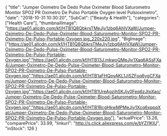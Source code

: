 {
	"title": "Jumper Oximetro De Dedo Pulse Oximeter Blood Saturometro Monitor SPO2 PR Oximetro De Pulso Portable Oxygen level Pulsioximetro",
	"date": "2018-10-31 10:30:20",
	"SubCat": ["Beauty & Health"],
	"categories": ["Health Care"],
	"thumbnailImage": "https://ae01.alicdn.com/kf/HTB1Q8QbkrsTMeJjy1zbq6AhlVXaW/Jumper-Oximetro-De-Dedo-Pulse-Oximeter-Blood-Saturometro-Monitor-SPO2-PR-Oximetro-De-Pulso-Portable-Oxygen.jpg_220x220.jpg",
	"BigImage": ["https://ae01.alicdn.com/kf/HTB1Q8QbkrsTMeJjy1zbq6AhlVXaW/Jumper-Oximetro-De-Dedo-Pulse-Oximeter-Blood-Saturometro-Monitor-SPO2-PR-Oximetro-De-Pulso-Portable-Oxygen.jpg","https://ae01.alicdn.com/kf/HTB13J.mkwoQMeJjy1Xaq6ASsFXa4/Jumper-Oximetro-De-Dedo-Pulse-Oximeter-Blood-Saturometro-Monitor-SPO2-PR-Oximetro-De-Pulso-Portable-Oxygen.jpg","https://ae01.alicdn.com/kf/HTB1aFHQpyAKL1JjSZFoq6ygCFXam/Jumper-Oximetro-De-Dedo-Pulse-Oximeter-Blood-Saturometro-Monitor-SPO2-PR-Oximetro-De-Pulso-Portable-Oxygen.jpg","https://ae01.alicdn.com/kf/HTB1UreAgzihSKJjy0Feq6zJtpXao/Jumper-Oximetro-De-Dedo-Pulse-Oximeter-Blood-Saturometro-Monitor-SPO2-PR-Oximetro-De-Pulso-Portable-Oxygen.jpg","https://ae01.alicdn.com/kf/HTB1RcgHkwMPMeJjy1Xcq6xpppXat/Jumper-Oximetro-De-Dedo-Pulse-Oximeter-Blood-Saturometro-Monitor-SPO2-PR-Oximetro-De-Pulso-Portable-Oxygen.jpg"],
	"actualPrice": 13.26,
	"comparePrice": 33.99,
	"linkurl": "http://s.click.aliexpress.com/e/bYZI1KIU",
	"inStock": 126
}
